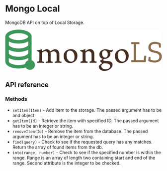 # Mongo Local

MongoDB API on top of Local Storage. 

![MongoDB Logo](./markdownphotos/mongolocal.png)

## API reference 

### Methods

- `setItem(Item)` - Add item to the storage. The passed argument has to be and object
- `getItem(Id)` - Retrieve the item with specified ID. The passed argument has to be an integer or string.
- `removeItem(Id)` - Remove the item from the database. The passed argument has to be an integer or string.
- `find(query)` - Check to see if the requested query has any matches. Return the array of found items from the db.
- `into(range, number)` - Check to see if the specified number is within the range. Range is an array of length two containing start and end of the range. Second attribute is the integer to be checked.
